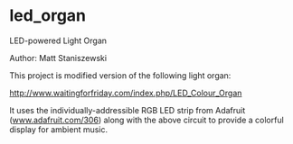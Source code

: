 led_organ
=========

LED-powered Light Organ

Author: Matt Staniszewski

This project is modified version of the following light organ:

http://www.waitingforfriday.com/index.php/LED_Colour_Organ

It uses the individually-addressible RGB LED strip from Adafruit (www.adafruit.com/306) along with the above circuit to provide a colorful display for ambient music.

